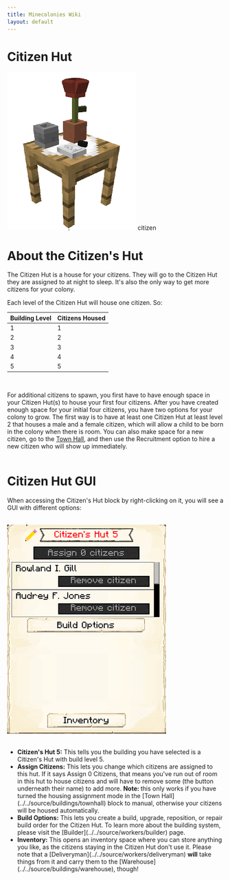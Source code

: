 ```yaml
---
title: Minecolonies Wiki
layout: default
---
```

# Citizen Hut

<div class="infobox box text-center">
    <img src="../../assets/images/buildings/citizen.png" alt="Citizen Hut" />
    <recipe>citizen</recipe>
</div>

# About the Citizen's Hut

The Citizen Hut is a house for your citizens. They will go to the Citizen Hut they are assigned to at night to sleep. It's also the only way to get more citizens for your colony.

Each level of the Citizen Hut will house one citizen. So: 


| Building Level | Citizens Housed |
| ----- | ----- |
| 1 | 1 |
| 2 | 2 |
| 3 | 3 |
| 4 | 4 |
| 5 | 5 |

<br>

For additional citizens to spawn, you first have to have enough space in your Citizen Hut(s) to house your first four citizens. After you have created enough space for your initial four citizens, you have two options for your colony to grow. The first way is to have at least one Citizen Hut at least level 2 that houses a male and a female citizen, which will allow a child to be born in the colony when there is room. You can also make space for a new citizen, go to the [Town Hall](../../source/buildings/townhall), and then use the Recruitment option to hire a new citizen who will show up immediately.  
<br>

# Citizen Hut GUI

When accessing the Citizen's Hut block by right-clicking on it, you will see a GUI with different options:

<br>
<div class="row">
  <div class="col-sm-12 col-md">
    <img src="../../assets/images/gui/citizengui.png" class="img-fluid mx-auto" alt="Citizen Hut GUI">
  </div>
  <div class="col-sm-12 col-md">
    <br>
    <ul>
      <li><strong>Citizen's Hut 5:</strong> This tells you the building you have selected is a Citizen's Hut with build level 5.</li>
      <li><strong>Assign Citizens:</strong> This lets you change which citizens are assigned to this hut. If it says Assign 0 Citizens, that means you've run out of room in this hut to house citizens and will have to remove some (the button underneath their name) to add more. <b>Note: </b>this only works if you have turned the housing assignment mode in the [Town Hall](../../source/buildings/townhall) block to manual, otherwise your citizens will be housed automatically.</li>
      <li><strong>Build Options:</strong> This lets you create a build, upgrade, reposition, or repair build order for the Citizen Hut. To learn more about the building system, please visit the [Builder](../../source/workers/builder) page.</li>
      <li><strong>Inventory:</strong> This opens an inventory space where you can store anything you like, as the citizens staying in the Citizen Hut don't use it. Please note that a [Deliveryman](../../source/workers/deliveryman) <b>will</b> take things from it and carry them to the [Warehouse](../../source/buildings/warehouse), though!</li>
    </ul>
  </div>
</div>  
  <br>
  
